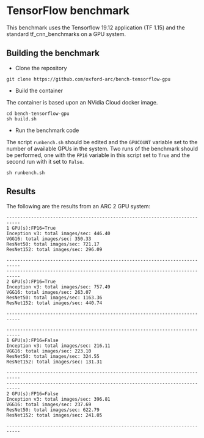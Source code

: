 # TensorFlow benchmark
This benchmark uses the Tensorflow 19.12 application (TF 1.15) and the standard tf_cnn_benchmarks on a GPU system.

## Building the benchmark

- Clone the repository

```
git clone https://github.com/oxford-arc/bench-tensorflow-gpu
```

- Build the container

The container is based upon an NVidia Cloud docker image.

```
cd bench-tensorflow-gpu
sh build.sh
```

- Run the benchmark code

The script `runbench.sh` should be edited and the `GPUCOUNT` variable set to the number of available GPUs in the system. Two runs of the benchmark should be performed, one with the `FP16` variable in this script set to `True` and the second run with it set to `False`. 

```
sh runbench.sh
```

## Results

The following are the results from an ARC 2 GPU system:

```
---------------------------------------------------------------------------
1 GPU(s):FP16=True
Inception v3: total images/sec: 446.40
VGG16: total images/sec: 350.33
ResNet50: total images/sec: 721.17
ResNet152: total images/sec: 296.09

---------------------------------------------------------------------------
---------------------------------------------------------------------------
2 GPU(s):FP16=True
Inception v3: total images/sec: 757.49
VGG16: total images/sec: 263.07
ResNet50: total images/sec: 1163.36
ResNet152: total images/sec: 440.74

---------------------------------------------------------------------------

```
```
---------------------------------------------------------------------------
1 GPU(s):FP16=False
Inception v3: total images/sec: 216.11
VGG16: total images/sec: 223.10
ResNet50: total images/sec: 324.55
ResNet152: total images/sec: 131.31

---------------------------------------------------------------------------
---------------------------------------------------------------------------
2 GPU(s):FP16=False
Inception v3: total images/sec: 396.81
VGG16: total images/sec: 237.69
ResNet50: total images/sec: 622.79
ResNet152: total images/sec: 241.05

---------------------------------------------------------------------------

```

